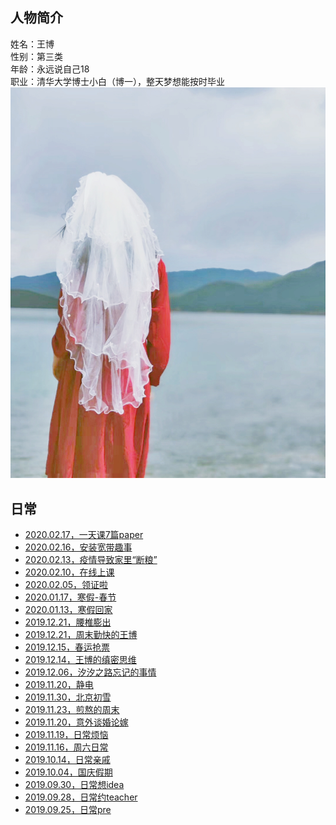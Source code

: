 人物简介
-----------
姓名：王博<br/>
性别：第三类<br/>
年龄：永远说自己18<br/>
职业：清华大学博士小白（博一），整天梦想能按时毕业<br/>
![头像](./portrait.jpg)<br/>

日常
------------
- [2020.02.17，一天课7篇paper](./dailylife/20200217一天7篇paper/text)<br/>
- [2020.02.16，安装宽带趣事](./dailylife/20200216家里安装宽带趣事/text)<br/>
- [2020.02.13，疫情导致家里“断粮”](./dailylife/20200213家里断粮/text)<br/>
- [2020.02.10，在线上课](./dailylife/20200210在线上课/text)<br/>
- [2020.02.05，领证啦](./dailylife/20200205领证/text)<br/>
- [2020.01.17，寒假-春节](./dailylife/20200117寒假春节生活/text)<br/>
- [2020.01.13，寒假回家](./dailylife/20200113寒假回家/text)<br/>
- [2019.12.21，腰椎膨出](./dailylife/20191229王博的腰/text)<br/>
- [2019.12.21，周末勤快的王博](./dailylife/20191221周末勤快的王博/text)<br/>
- [2019.12.15，春运抢票](./dailylife/20191215抢春运火车票/text)<br/>
- [2019.12.14，王博的缜密思维](./dailylife/20191214王博的缜密思维/text)<br/>
- [2019.12.06，汐汐之路忘记的事情](./dailylife/20191206想不起来什么事情了/text)<br/>
- [2019.11.20，静电](./dailylife/20191201电/text)<br/>
- [2019.11.30，北京初雪](./dailylife/20191130北京初雪/text)<br/>
- [2019.11.23，煎熬的周末](./dailylife/20191123煎熬的周末/text)<br/>
- [2019.11.20，意外谈婚论嫁](./dailylife/20191120谈婚论嫁/text)<br/>
- [2019.11.19，日常烦恼](./dailylife/20191119日常烦恼/text)<br/>
- [2019.11.16，周六日常](./dailylife/20191116日常周六/text)<br/>
- [2019.10.14，日常亲戚](./dailylife/20191014日常亲戚/text)<br/>
- [2019.10.04，国庆假期](./dailylife/20191004国庆假期/text)<br/>
- [2019.09.30，日常想idea](./dailylife/20190930日常想idea/text)<br/>
- [2019.09.28，日常约teacher](./dailylife/20190928日常约teacher/text)<br/>
- [2019.09.25，日常pre](./dailylife/20190925日常pre/text)<br/>

